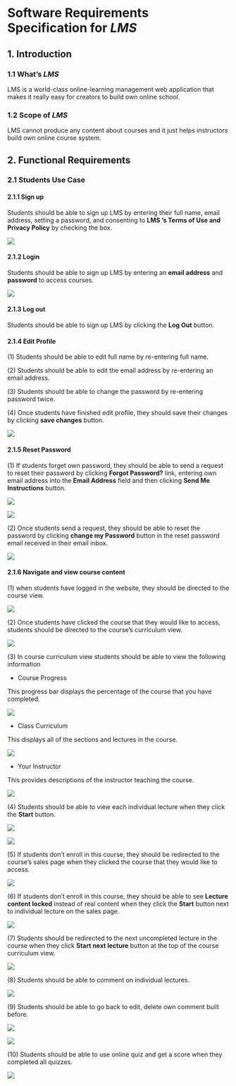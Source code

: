 # Software Requirements Specification for *LMS*

## 1.  Introduction

### 1.1  What’s *LMS*

LMS is a world-class online-learning management web application that makes it really easy for creators to build own online school.

### 1.2  Scope of *LMS*

LMS cannot produce any content about courses and it just helps instructors build own online course system.

## 2. Functional Requirements

### 2.1  Students Use Case

#### 2.1.1  Sign up

Students should be able to sign up LMS by entering their full name, email address, setting a password, and consenting to **LMS ’s Terms of Use and Privacy Policy** by checking the box.

![](img/LMS-Requirement-Student-Signup-01.png)


#### 2.1.2   Login

Students should be able to sign up LMS by entering an **email address** and **password** to access courses.

![](img/LMS-Requirement-Student-Login-01.png)


#### 2.1.3   Log out

Students should be able to sign up LMS by clicking the **Log Out** button.


#### 2.1.4  Edit Profile

(1) Students should be able to edit full name by re-entering full name.

(2) Students should be able to edit the email address by re-entering an email address.

(3) Students should be able to change the password by re-entering password twice.

(4) Once students have finished edit profile, they should save their changes by clicking **save changes** button.

![](img/LMS-Requirement-Student-EditProfile-01.png)


#### 2.1.5  Reset Password

(1)  If students forget own password, they should be able to send a request to reset their password by clicking **Forgot Password?** link, entering own email address into the **Email Address** field and then clicking **Send Me Instructions** button.

![](img/LMS-Requirement-Student-ResetPasswrod-01.png)

![](img/LMS-Requirement-Student-ResetPasswrod-02.png)



(2) Once students send a request, they should be able to reset the password by clicking **change my Password** button in the reset password email received in their email inbox.

![](img/LMS-Requirement-Student-ResetPasswrod-03.png)


#### 2.1.6  Navigate and view course content

(1) when students have logged in the website, they should be directed to the course view.

![](img/LMS-Requirement-Student-Content-01.png)

(2) Once students have clicked the course that they would like to access, students should be directed to the course’s curriculum view.

![](img/LMS-Requirement-Student-Content-02.png)


(3)  In course curriculum view students should be able to view the following information

- Course Progress

This progress bar displays the percentage of the course that you have completed.

![](img/LMS-Requirement-Student-Content-03.png)

- Class Curriculum

This displays all of the sections and lectures in the course.

![](img/LMS-Requirement-Student-Content-04.png)

- Your Instructor

This provides descriptions of the instructor teaching the course.

![](img/LMS-Requirement-Student-Content-05.png)

(4)  Students should be able to view each individual lecture when they click the **Start** button.

![](img/LMS-Requirement-Student-Content-06.png)

![](img/LMS-Requirement-Student-Content-07.png)

(5)  If students don’t enroll in this course, they should be redirected to the course’s sales page when they clicked the course that they would like to access.

![](img/LMS-Requirement-Student-Content-08.png)


(6) If students don’t enroll in this course, they should be able to see **Lecture content locked** instead of real content when they click the **Start** button next to individual lecture on the sales page.

![](img/LMS-Requirement-Student-Content-09.png)

(7) Students should be redirected to the next uncompleted lecture in the course when they click **Start next lecture** button at the top of the course curriculum view.

![](img/LMS-Requirement-Student-Content-10.gif)

(8) Students should be able to comment on individual lectures.

![](img/LMS-Requirement-Student-Content-11.gif)

(9) Students should be able to go back to edit, delete own comment built before.

![](img/LMS-Requirement-Student-Content-12.gif)

![](img/LMS-Requirement-Student-Content-13.gif)

(10) Students should be able to use online quiz and get a score when they completed all quizzes.

![](img/LMS-Requirement-Student-Content-14.gif)

